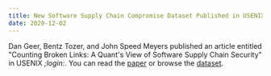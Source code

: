 ```yaml
---
title: New Software Supply Chain Compromise Dataset Published in USENIX ;login
date: 2020-12-02
---
```


Dan Geer, Bentz Tozer, and John Speed Meyers published an article entitled "Counting Broken Links: A Quant's View of Software Supply Chain Security" in USENIX *;login:*. You can read the [paper](https://www.usenix.org/system/files/login/articles/login_winter20_17_geer.pdf) or browse the [dataset](https://github.com/IQTLabs/software-supply-chain-compromises).

<!--more-->


